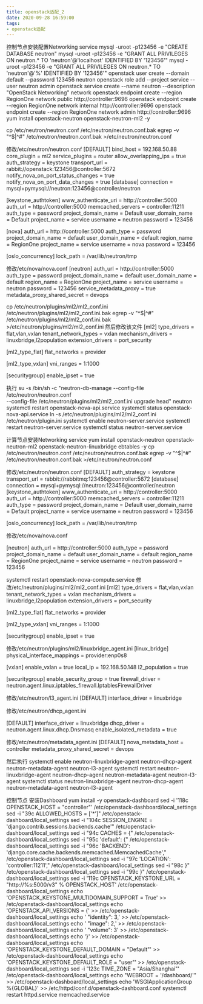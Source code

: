 ```yaml
---
title: openstack适配_2
date: 2020-09-28 16:59:00
tags:
- openstack适配
---
```


控制节点安装配置Networking service
mysql -uroot -p123456 -e "CREATE DATABASE neutron"
mysql -uroot -p123456 -e "GRANT ALL PRIVILEGES ON neutron.* TO 'neutron'@'localhost' IDENTIFIED BY '123456'"
mysql -uroot -p123456 -e "GRANT ALL PRIVILEGES ON neutron.* TO 'neutron'@'%' IDENTIFIED BY '123456'"
openstack user create --domain default --password 123456 neutron
openstack role add --project service --user neutron admin
openstack service create --name neutron --description "OpenStack Networking" network
openstack endpoint create --region RegionOne network public http://controller:9696
openstack endpoint create --region RegionOne network internal http://controller:9696
openstack endpoint create --region RegionOne network admin http://controller:9696
yum install openstack-neutron openstack-neutron-ml2 -y

cp /etc/neutron/neutron.conf /etc/neutron/neutron.conf.bak
egrep -v "^$|^#" /etc/neutron/neutron.conf.bak >/etc/neutron/neutron.conf

修改/etc/neutron/neutron.conf
[DEFAULT]
bind_host = 192.168.50.88
core_plugin = ml2
service_plugins = router
allow_overlapping_ips = true
auth_strategy = keystone
transport_url = rabbit://openstack:123456@controller:5672
notify_nova_on_port_status_changes = true
notify_nova_on_port_data_changes = true
[database]
connection = mysql+pymysql://neutron:123456@controller/neutron

[keystone_authtoken]
www_authenticate_uri = http://controller:5000
auth_url = http://controller:5000
memcached_servers = controller:11211
auth_type = password
project_domain_name = Default
user_domain_name = Default
project_name = service
username = neutron
password = 123456

[nova]
auth_url = http://controller:5000
auth_type = password
project_domain_name = default
user_domain_name = default
region_name = RegionOne
project_name = service
username = nova
password = 123456

[oslo_concurrency]
lock_path = /var/lib/neutron/tmp



修改/etc/nova/nova.conf
[neutron]
auth_url = http://controller:5000
auth_type = password
project_domain_name = default
user_domain_name = default
region_name = RegionOne
project_name = service
username = neutron
password = 123456
service_metadata_proxy = true
metadata_proxy_shared_secret = devops

cp /etc/neutron/plugins/ml2/ml2_conf.ini /etc/neutron/plugins/ml2/ml2_conf.ini.bak
egrep -v "^$|^#" /etc/neutron/plugins/ml2/ml2_conf.ini.bak >/etc/neutron/plugins/ml2/ml2_conf.ini
然后修改该文件
[ml2]
type_drivers = flat,vlan,vxlan
tenant_network_types = vxlan
mechanism_drivers = linuxbridge,l2population
extension_drivers = port_security

[ml2_type_flat]
flat_networks = provider

[ml2_type_vxlan]
vni_ranges = 1:1000

[securitygroup]
enable_ipset = true

执行 su -s /bin/sh -c "neutron-db-manage --config-file /etc/neutron/neutron.conf \
--config-file /etc/neutron/plugins/ml2/ml2_conf.ini upgrade head" neutron
systemctl restart openstack-nova-api.service
systemctl status openstack-nova-api.service
ln -s /etc/neutron/plugins/ml2/ml2_conf.ini /etc/neutron/plugin.ini
systemctl enable neutron-server.service
systemctl restart neutron-server.service
systemctl status neutron-server.service

计算节点安装Networking service
yum install openstack-neutron openstack-neutron-ml2 openstack-neutron-linuxbridge ebtables -y
cp /etc/neutron/neutron.conf /etc/neutron/neutron.conf.bak
egrep -v "^$|^#" /etc/neutron/neutron.conf.bak >/etc/neutron/neutron.conf

修改/etc/neutron/neutron.conf
[DEFAULT]
auth_strategy = keystone
transport_url = rabbit://rabbitmq:123456@controller:5672
[database]
connection = mysql+pymysql://neutron:123456@controller/neutron
[keystone_authtoken]
www_authenticate_uri = http://controller:5000
auth_url = http://controller:5000
memcached_servers = controller:11211
auth_type = password
project_domain_name = Default
user_domain_name = Default
project_name = service
username = neutron
password = 123456

[oslo_concurrency]
lock_path = /var/lib/neutron/tmp

修改/etc/nova/nova.conf

[neutron]
auth_url = http://controller:5000
auth_type = password
project_domain_name = default
user_domain_name = default
region_name = RegionOne
project_name = service
username = neutron
password = 123456

systemctl restart openstack-nova-compute.service
修改/etc/neutron/plugins/ml2/ml2_conf.ini
[ml2]
type_drivers = flat,vlan,vxlan
tenant_network_types = vxlan
mechanism_drivers = linuxbridge,l2population
extension_drivers = port_security

[ml2_type_flat]
flat_networks = provider

[ml2_type_vxlan]
vni_ranges = 1:1000

[securitygroup]
enable_ipset = true

修改/etc/neutron/plugins/ml2/linuxbridge_agent.ini
[linux_bridge]
physical_interface_mappings = provider:enp0s8

[vxlan]
enable_vxlan = true
local_ip = 192.168.50.148
l2_population = true

[securitygroup]
enable_security_group = true
firewall_driver = neutron.agent.linux.iptables_firewall.IptablesFirewallDriver

修改/etc/neutron/l3_agent.ini
[DEFAULT]
interface_driver = linuxbridge

修改/etc/neutron/dhcp_agent.ini

[DEFAULT]
interface_driver = linuxbridge
dhcp_driver = neutron.agent.linux.dhcp.Dnsmasq
enable_isolated_metadata = true

修改/etc/neutron/metadata_agent.ini
[DEFAULT]
nova_metadata_host = controller
metadata_proxy_shared_secret = devops

然后执行
systemctl enable neutron-linuxbridge-agent neutron-dhcp-agent neutron-metadata-agent neutron-l3-agent
systemctl restart neutron-linuxbridge-agent neutron-dhcp-agent neutron-metadata-agent neutron-l3-agent
systemctl status neutron-linuxbridge-agent neutron-dhcp-agent neutron-metadata-agent neutron-l3-agent

控制节点 安装Dashboard
yum install -y openstack-dashboard
sed -i '118c OPENSTACK_HOST = "controller"' /etc/openstack-dashboard/local_settings
sed -i "39c ALLOWED_HOSTS = ['*']" /etc/openstack-dashboard/local_settings
sed -i "104c SESSION_ENGINE = 'django.contrib.sessions.backends.cache'" /etc/openstack-dashboard/local_settings
sed -i "94c CACHES = {" /etc/openstack-dashboard/local_settings
sed -i "95c 'default': {" /etc/openstack-dashboard/local_settings
sed -i "96c 'BACKEND': 'django.core.cache.backends.memcached.MemcachedCache'," /etc/openstack-dashboard/local_settings
sed -i "97c 'LOCATION': 'controller:11211'," /etc/openstack-dashboard/local_settings
sed -i "98c }" /etc/openstack-dashboard/local_settings
sed -i "99c }" /etc/openstack-dashboard/local_settings
sed -i '119c OPENSTACK_KEYSTONE_URL = "http://%s:5000/v3" % OPENSTACK_HOST' /etc/openstack-dashboard/local_settings
echo 'OPENSTACK_KEYSTONE_MULTIDOMAIN_SUPPORT = True' >> /etc/openstack-dashboard/local_settings
echo 'OPENSTACK_API_VERSIONS = {' >> /etc/openstack-dashboard/local_settings
echo '    "identity": 3,' >> /etc/openstack-dashboard/local_settings
echo '    "image": 2,' >> /etc/openstack-dashboard/local_settings
echo '    "volume": 3' >> /etc/openstack-dashboard/local_settings
echo '}' >> /etc/openstack-dashboard/local_settings
echo 'OPENSTACK_KEYSTONE_DEFAULT_DOMAIN = "Default"' >> /etc/openstack-dashboard/local_settings
echo 'OPENSTACK_KEYSTONE_DEFAULT_ROLE = "user"' >> /etc/openstack-dashboard/local_settings
sed -i '123c TIME_ZONE = "Asia/Shanghai"' /etc/openstack-dashboard/local_settings
echo "WEBROOT = '/dashboard/'" >> /etc/openstack-dashboard/local_settings
echo 'WSGIApplicationGroup %{GLOBAL}' >> /etc/httpd/conf.d/openstack-dashboard.conf
systemctl restart httpd.service memcached.service